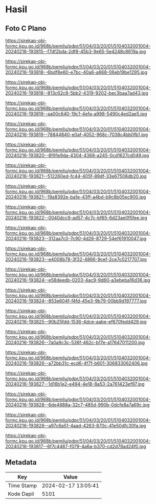 # Hasil

## Foto C Plano

https://sirekap-obj-formc.kpu.go.id/968b/pemilu/pdpr/51/04/03/20/01/5104032001004-20240216-193815--f7df2bda-2df8-45b3-9e65-5e4248c8619a.jpg

https://sirekap-obj-formc.kpu.go.id/968b/pemilu/pdpr/51/04/03/20/01/5104032001004-20240216-193818--6bdf8e60-e7bc-40a6-a668-06eb19be1295.jpg

https://sirekap-obj-formc.kpu.go.id/968b/pemilu/pdpr/51/04/03/20/01/5104032001004-20240216-193818--813c62c8-5bb2-4319-9202-bec3baa7ad43.jpg

https://sirekap-obj-formc.kpu.go.id/968b/pemilu/pdpr/51/04/03/20/01/5104032001004-20240216-193819--aa00c640-19c1-4efa-a998-5490c4ed2ae5.jpg

https://sirekap-obj-formc.kpu.go.id/968b/pemilu/pdpr/51/04/03/20/01/5104032001004-20240216-193819--78844840-e0af-4052-968c-7038c4bb0fb1.jpg

https://sirekap-obj-formc.kpu.go.id/968b/pemilu/pdpr/51/04/03/20/01/5104032001004-20240216-193820--8f91e9da-4304-4368-a245-0cd1627cd049.jpg

https://sirekap-obj-formc.kpu.go.id/968b/pemilu/pdpr/51/04/03/20/01/5104032001004-20240216-193821--512260ed-fc44-405f-89df-33e67508db20.jpg

https://sirekap-obj-formc.kpu.go.id/968b/pemilu/pdpr/51/04/03/20/01/5104032001004-20240216-193821--19a8392e-ba1e-43ff-a4bd-b9c8b05ec900.jpg

https://sirekap-obj-formc.kpu.go.id/968b/pemilu/pdpr/51/04/03/20/01/5104032001004-20240216-193822--0040dcc9-ad57-4c7c-bf65-6d23ae0f5fee.jpg

https://sirekap-obj-formc.kpu.go.id/968b/pemilu/pdpr/51/04/03/20/01/5104032001004-20240216-193823--312aa7c0-7c90-4d26-8729-54ef61910047.jpg

https://sirekap-obj-formc.kpu.go.id/968b/pemilu/pdpr/51/04/03/20/01/5104032001004-20240216-193823--e4008b78-3f32-4866-9cef-2ce7c0217707.jpg

https://sirekap-obj-formc.kpu.go.id/968b/pemilu/pdpr/51/04/03/20/01/5104032001004-20240216-193824--e58deedb-0203-4ac9-9d60-a3ebeba16d36.jpg

https://sirekap-obj-formc.kpu.go.id/968b/pemilu/pdpr/51/04/03/20/01/5104032001004-20240216-193824--853e604f-f4fd-45e3-9b79-00bb9d197777.jpg

https://sirekap-obj-formc.kpu.go.id/968b/pemilu/pdpr/51/04/03/20/01/5104032001004-20240216-193825--90b25fdd-1536-4dce-aabe-ef670fedd429.jpg

https://sirekap-obj-formc.kpu.go.id/968b/pemilu/pdpr/51/04/03/20/01/5104032001004-20240216-193826--7a0a9c3c-536f-462c-b17e-a17647011200.jpg

https://sirekap-obj-formc.kpu.go.id/968b/pemilu/pdpr/51/04/03/20/01/5104032001004-20240216-193826--a72bb31c-ecd6-4f7f-b601-306833062406.jpg

https://sirekap-obj-formc.kpu.go.id/968b/pemilu/pdpr/51/04/03/20/01/5104032001004-20240216-193827--1d16b1e2-e494-4e18-8a53-2a761423ef97.jpg

https://sirekap-obj-formc.kpu.go.id/968b/pemilu/pdpr/51/04/03/20/01/5104032001004-20240216-193828--6de4888a-32c7-485d-990b-0dcfe8a7a69c.jpg

https://sirekap-obj-formc.kpu.go.id/968b/pemilu/pdpr/51/04/03/20/01/5104032001004-20240216-193828--a97c6a51-4aad-4263-870c-41e50dfc30fa.jpg

https://sirekap-obj-formc.kpu.go.id/968b/pemilu/pdpr/51/04/03/20/01/5104032001004-20240216-193817--6f7c4487-f079-4a6a-b370-cd2d78ad24f0.jpg


## Metadata

| Key        | Value               |
| ---------- | ------------------- |
| Time Stamp | 2024-02-17 13:05:41 |
| Kode Dapil | 5101                |



